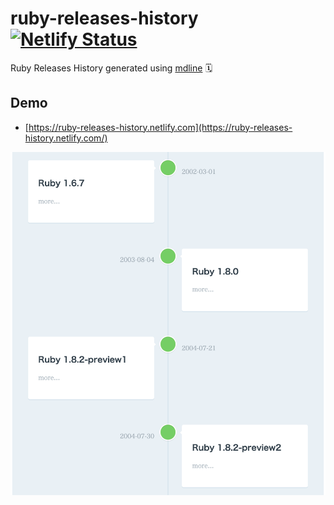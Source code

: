 # ruby-releases-history [![Netlify Status](https://api.netlify.com/api/v1/badges/a5850836-b55b-48f6-a2ee-ee1fe29a2efc/deploy-status)](https://app.netlify.com/sites/ruby-releases-history/deploys)

Ruby Releases History generated using [mdline](https://github.com/azu/mdline) 🗓

## Demo

- [https://ruby-releases-history.netlify.com](https://ruby-releases-history.netlify.com/)

![](images/demo.png)
